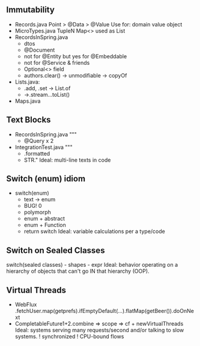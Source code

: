 ## Immutability
- Records.java
    Point > @Data > @Value
    Use for: domain value object
- MicroTypes.java
    TupleN
    Map<> used as List<Tuple2>
- RecordsInSpring.java
    - dtos
    - @Document
    - not for @Entity but yes for @Embeddable
    - not for @Service & friends 
    - Optional<> field
    - authors.clear() -> unmodifiable -> copyOf
- Lists.java: 
  - .add, .set -> List.of
  - ->.stream...toList()
- Maps.java

## Text Blocks
- RecordsInSpring.java """ 
    - @Query x 2
- IntegrationTest.java """   
    - .formatted
    - STR."
    Ideal: multi-line texts in code

## Switch (enum) idiom
- switch(enum)
    - text -> enum
    - BUG! 0
    - polymorph
    - enum + abstract
    - enum + Function
    - return switch
    Ideal: variable calculations per a type/code

## Switch on Sealed Classes
switch(sealed classes)
    - shapes
    - expr
    Ideal: behavior operating on a hierarchy of objects that can't go IN that hierarchy (OOP).

## Virtual Threads
- WebFlux .fetchUser.map(getprefs).ifEmptyDefault(...).flatMap(getBeer()).doOnNext
- CompletableFuture1+2.combine => scope => cf + newVirtualThreads
Ideal: systems serving many requests/second and/or talking to slow systems.
! synchronized
! CPU-bound flows
